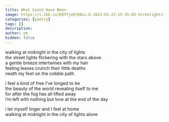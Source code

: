 ```yaml
---
title: What Could Have Been
image: https://i.ibb.co/D8fYjxM/DALL-E-2023-01-22-15-35-03-Streelights-illuminating-autumn-leaves-on-sidewalk-Watercolor.png
categories: [poetry]
tags: []
description: 
author: em
hidden: false
---
```


walking at midnight in the city of lights <br />
the street lights flickering with the stars above <br />
a gentle breeze intertwines with my hair <br />
feeling leaves crunch their little deaths <br />
neath my feet on the cobble path

i feel a kind of free I’ve longed to be <br />
the beauty of the world revealing itself to me <br />
for after the fog has all lifted away <br />
i’m left with nothing but love at the end of the day

i let myself linger and I feel at home <br />
walking at midnight in the city of lights alone
